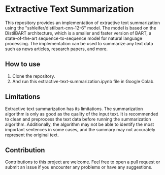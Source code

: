 # Extractive Text Summarization
This repository provides an implementation of extractive text summarization using the "sshleifer/distilbart-cnn-12-6" model. The model is based on the DistilBART architecture, which is a smaller and faster version of BART, a state-of-the-art sequence-to-sequence model for natural language processing. The implementation can be used to summarize any text data such as news articles, research papers, and more.




## How to use

1. Clone the repository.
2. And run this extractive-text-summarization.ipynb file in Google Colab.

## Limitations

Extractive text summarization has its limitations. The summarization algorithm is only as good as the quality of the input text. It is recommended to clean and preprocess the text data before running the summarization algorithm. Additionally, the algorithm may not be able to identify the most important sentences in some cases, and the summary may not accurately represent the original text.

## Contribution
Contributions to this project are welcome. Feel free to open a pull request or submit an issue if you encounter any problems or have any suggestions.
